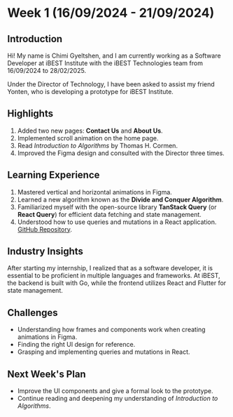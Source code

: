 # Week 1 (16/09/2024 - 21/09/2024)

## Introduction

Hi! My name is Chimi Gyeltshen, and I am currently working as a Software Developer at iBEST Institute with the iBEST Technologies team from 16/09/2024 to 28/02/2025.

Under the Director of Technology, I have been asked to assist my friend Yonten, who is developing a prototype for iBEST Institute.

## Highlights

1. Added two new pages: **Contact Us** and **About Us**.
2. Implemented scroll animation on the home page.
3. Read *Introduction to Algorithms* by Thomas H. Cormen.
4. Improved the Figma design and consulted with the Director three times.

## Learning Experience

1. Mastered vertical and horizontal animations in Figma.
2. Learned a new algorithm known as the **Divide and Conquer Algorithm**.
3. Familiarized myself with the open-source library **TanStack Query** (or **React Query**) for efficient data fetching and state management.
4. Understood how to use queries and mutations in a React application. [GitHub Repository](https://github.com/C-gyeltshen/chatApp-FrontEnd.git).

## Industry Insights

After starting my internship, I realized that as a software developer, it is essential to be proficient in multiple languages and frameworks. At iBEST, the backend is built with Go, while the frontend utilizes React and Flutter for state management.

## Challenges

- Understanding how frames and components work when creating animations in Figma.
- Finding the right UI design for reference.
- Grasping and implementing queries and mutations in React.

## Next Week's Plan

- Improve the UI components and give a formal look to the prototype.
- Continue reading and deepening my understanding of *Introduction to Algorithms*.
